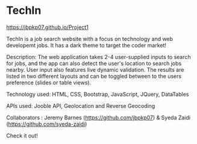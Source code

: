 # TechIn

https://jbpkp07.github.io/Project1

TechIn is a job search website with a focus on technology and web developemt jobs. It has a dark theme to target the coder market!

Description:
The web application takes 2-4 user-supplied inputs to search for jobs, and the app can also detect the user's location to search jobs nearby. User input also features live dynamic validation. The results are listed in two different layouts and can be toggled between to the users preference (slides or table views).

Technology used: HTML, CSS, Bootstrap, JavaScript, JQuery, DataTables

APIs used: Jooble API, Geolocation and Reverse Geocoding

Collaborators : Jeremy Barnes (https://github.com/jbpkp07) & Syeda Zaidi (https://github.com/syeda-zaidi)

Check it out!
